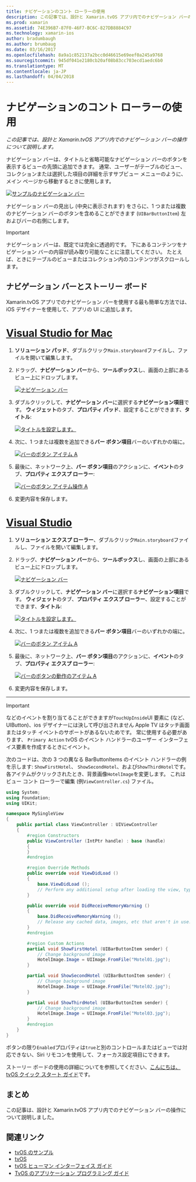 ```yaml
---
title: ナビゲーションのコント ローラーの使用
description: この記事では、設計と Xamarin.tvOS アプリ内でのナビゲーション バーの操作について説明します。
ms.prod: xamarin
ms.assetid: 74E396B7-87F0-46F7-BC6C-827DB8884C97
ms.technology: xamarin-ios
author: bradumbaugh
ms.author: brumbaug
ms.date: 03/16/2017
ms.openlocfilehash: 8a9a1c852137a2bcc0d46615e69eef0a245a9768
ms.sourcegitcommit: 945df041e2180cb20af08b83cc703ecd1aedc6b0
ms.translationtype: MT
ms.contentlocale: ja-JP
ms.lasthandoff: 04/04/2018
---
```

# <a name="working-with-navigation-controllers"></a>ナビゲーションのコント ローラーの使用

_この記事では、設計と Xamarin.tvOS アプリ内でのナビゲーション バーの操作について説明します。_

ナビゲーション バーは、タイトルと省略可能なナビゲーション バーのボタンを表示するビューの先頭に追加できます。 通常、ユーザーがテーブルのビュー、コレクションまたは選択した項目の詳細を示すサブビュー メニューのように、メイン ページから移動するときに使用します。

[![](navigation-bars-images/navbar01.png "サンプルのナビゲーション バー")](navigation-bars-images/navbar01.png#lightbox)

ナビゲーション バーの見出し (中央に表示されます) をさらに、1 つまたは複数のナビゲーション バーのボタンを含めることができます (`UIBarButtonItem`) 左およびバーの右側にします。

> [!IMPORTANT]
> ナビゲーション バーは、既定では完全に透過的です。 下にあるコンテンツをナビゲーション バーの内容が読み取り可能なことに注意してください。 たとえば、ときにテーブルのビューまたはコレクション内のコンテンツがスクロールします。




<a name="Navigation-Bars-and-Storyboards" />

## <a name="navigation-bars-and-storyboards"></a>ナビゲーション バーとストーリー ボード

Xamarin.tvOS アプリでのナビゲーション バーを使用する最も簡単な方法では、iOS デザイナーを使用して、アプリの UI に追加します。

# <a name="visual-studio-for-mactabvsmac"></a>[Visual Studio for Mac](#tab/vsmac)


1. **ソリューション パッド**、ダブルクリック`Main.storyboard`ファイルし、ファイルを開いて編集します。
1. ドラッグ、**ナビゲーション バー**から、**ツールボックス**し、画面の上部にあるビュー上にドロップします。 

    [![](navigation-bars-images/navbar02.png "ナビゲーション バー")](navigation-bars-images/navbar02.png#lightbox)
1. ダブルクリックして、**ナビゲーション バー**に選択する**ナビゲーション項目**です。 **ウィジェット**のタブ、**プロパティ パッド**、設定することができます、**タイトル**: 

    [![](navigation-bars-images/navbar03.png "タイトルを設定します。")](navigation-bars-images/navbar03.png#lightbox)
1. 次に、1 つまたは複数を追加できる**バー ボタン項目**バーのいずれかの端に。 

    [![](navigation-bars-images/navbar04.png "バーのボタン アイテム A")](navigation-bars-images/navbar04.png#lightbox)
1. 最後に、ネットワーク上、**バー ボタン項目**のアクションに、**イベント**のタブ、**プロパティ エクスプ ローラー**: 

    [![](navigation-bars-images/navbar05.png "バーのボタン アイテム操作 A")](navigation-bars-images/navbar05.png#lightbox)
1. 変更内容を保存します。


# <a name="visual-studiotabvswin"></a>[Visual Studio](#tab/vswin)


1. **ソリューション エクスプ ローラー**、ダブルクリック`Main.storyboard`ファイルし、ファイルを開いて編集します。
1. ドラッグ、**ナビゲーション バー**から、**ツールボックス**し、画面の上部にあるビュー上にドロップします。 

    [![](navigation-bars-images/navbar02-vs.png "ナビゲーション バー")](navigation-bars-images/navbar02-vs.png#lightbox)
1. ダブルクリックして、**ナビゲーション バー**に選択する**ナビゲーション項目**です。 **ウィジェット**のタブ、**プロパティ エクスプ ローラー**、設定することができます、**タイトル**: 

    [![](navigation-bars-images/navbar03-vs.png "タイトルを設定します。")](navigation-bars-images/navbar03-vs.png#lightbox)
1. 次に、1 つまたは複数を追加できる**バー ボタン項目**バーのいずれかの端に。 

    [![](navigation-bars-images/navbar04-vs.png "バーのボタン アイテム A")](navigation-bars-images/navbar04-vs.png#lightbox)
1. 最後に、ネットワーク上、**バー ボタン項目**のアクションに、**イベント**のタブ、**プロパティ エクスプ ローラー**: 

    [![](navigation-bars-images/navbar05-vs.png "バーのボタンの動作のアイテム A")](navigation-bars-images/navbar05-vs.png#lightbox)
1. 変更内容を保存します。


-----

> [!IMPORTANT]
> などのイベントを割り当てることができますが`TouchUpInside`UI 要素に (など、UIButton)、ios デザイナーには決して呼び出されません Apple TV はタッチ画面またはタッチ イベントのサポートがあるないためです。 常に使用する必要があります、 `Primary Action` tvOS のイベント ハンドラーのユーザー インターフェイス要素を作成するときにイベント。




次のコードは、次の 3 つの異なる BarButtonItems のイベント ハンドラーの例を示します: `ShowFirstHotel`、 `ShowSecondHotel`、および`ShowThirdHotel`です。 各アイテムがクリックされたとき、背景画像`HotelImage`を変更します。 これはビュー コント ローラーで編集 (例`ViewController.cs`) ファイル。

```csharp
using System;
using Foundation;
using UIKit;

namespace MySingleView
{
    public partial class ViewController : UIViewController
    {
        #region Constructors
        public ViewController (IntPtr handle) : base (handle)
        {
        }
        #endregion

        #region Override Methods
        public override void ViewDidLoad ()
        {
            base.ViewDidLoad ();
            // Perform any additional setup after loading the view, typically from a nib.
        }

        public override void DidReceiveMemoryWarning ()
        {
            base.DidReceiveMemoryWarning ();
            // Release any cached data, images, etc that aren't in use.
        }
        #endregion

        #region Custom Actions
        partial void ShowFirstHotel (UIBarButtonItem sender) {
            // Change background image
            HotelImage.Image = UIImage.FromFile("Motel01.jpg");
        }

        partial void ShowSecondHotel (UIBarButtonItem sender) {
            // Change background image
            HotelImage.Image = UIImage.FromFile("Motel02.jpg");
        }

        partial void ShowThirdHotel (UIBarButtonItem sender) {
            // Change background image
            HotelImage.Image = UIImage.FromFile("Motel03.jpg");
        }
        #endregion
    }
}
```

ボタンの限り`Enabled`プロパティは`true`と別のコントロールまたはビューでは対応できない、Siri リモコンを使用して、フォーカス設定項目にできます。

ストーリー ボードの使用の詳細についてを参照してください、[こんにちは、tvOS クイック スタート ガイド](~/ios/tvos/get-started/hello-tvos.md)です。 

<a name="Summary" />

## <a name="summary"></a>まとめ

この記事は、設計と Xamarin.tvOS アプリ内でのナビゲーション バーの操作について説明しました。



## <a name="related-links"></a>関連リンク

- [tvOS のサンプル](https://developer.xamarin.com/samples/tvos/all/)
- [tvOS](https://developer.apple.com/tvos/)
- [tvOS ヒューマン インターフェイス ガイド](https://developer.apple.com/tvos/human-interface-guidelines/)
- [TvOS のアプリケーション プログラミング ガイド](https://developer.apple.com/library/prerelease/tvos/documentation/General/Conceptual/AppleTV_PG/)
